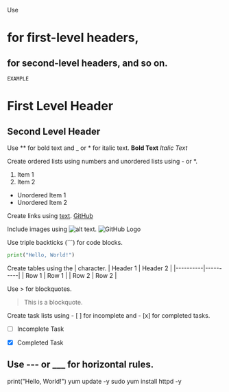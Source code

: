 Use 
# for first-level headers, 
## for second-level headers, and so on.
	EXAMPLE
# First Level Header
## Second Level Header



Use ** for bold text and _ or * for italic text.
**Bold Text**
_Italic Text_



Create ordered lists using numbers and unordered lists using - or *.
1. Item 1
2. Item 2

- Unordered Item 1
- Unordered Item 2


Create links using [text](url).
[GitHub](https://github.com/)


Include images using ![alt text](image-url).
![GitHub Logo](https://github.githubassets.com/images/modules/logos_page/GitHub-Mark.png)



Use triple backticks (```) for code blocks.
```python
print("Hello, World!")
```



Create tables using the | character.
| Header 1 | Header 2 |
|----------|----------|
| Row 1    | Row 1    |
| Row 2    | Row 2    |



Use > for blockquotes.
> This is a blockquote.



Create task lists using - [ ] for incomplete and - [x] for completed tasks.
- [ ] Incomplete Task
- [x] Completed Task


Use --- or ___ for horizontal rules.
---






print("Hello, World!")
yum update -y
sudo yum install httpd -y



